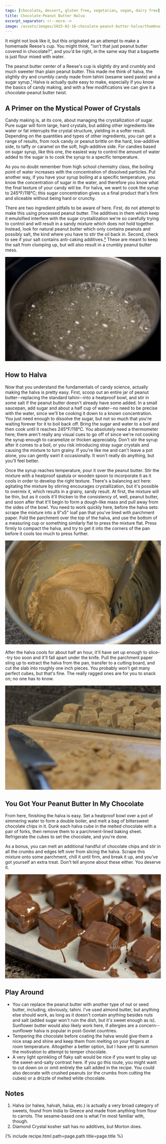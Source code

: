 ```yaml
---
tags: [chocolate, dessert, gluten free, vegetarian, vegan, dairy free]
title: Chocolate-Peanut Butter Halva
excerpt_separator: <!--more-->
image: /assets/images/2025-02-16-chocolate-peanut-butter-halva/thumbnail.webp
---
```


It might not look like it, but this originated as an attempt to make a homemade Reese's cup. You might think, "isn't that just peanut butter covered in chocolate?", and you'd be right, in the same way that a baguette is just flour mixed with water. 

The peanut butter center of a Reese's cup is slightly dry and crumbly and much sweeter than plain peanut butter. This made me think of halva, the slightly dry and crumbly candy made from tahini (sesame seed paste) and a sugar syrup.[¹](#notes) Halva is actually quite easy to make, especially if you know the basics of candy making, and with a few modifications we can give it a chocolate-peanut butter twist.

 <!--more-->

## A Primer on the Mystical Power of Crystals

Candy making is, at its core, about managing the crystallization of sugar. Pure sugar will form large, hard crystals, but adding other ingredients like water or fat interrupts the crystal structure, yielding in a softer result. Depending on the quantities and types of other ingredients, you can get a range of results, from rock candy or peanut brittle on the hard, low-additive side, to taffy or caramel on the soft, high-additive side. For candies based on sugar syrup, like this one, the easiest way to control the amount of water added to the sugar is to cook the syrup to a specific temperature. 

As you no doubt remember from high school chemistry class, the boiling point of water increases with the concentration of dissolved particles. Put another way, if you have your syrup boiling at a specific temperature, you know the concentration of sugar in the water, and therefore you know what the final texture of your candy will be. For halva, we want to cook the syrup to 245°F/118°C; this sugar concentration gives us a final product that's firm and sliceable without being hard or crunchy.

There are two ingredient pitfalls to be aware of here. First, do not attempt to make this using processed peanut butter. The additives in them which keep it emulsified interfere with the sugar crystallization we're so carefully trying to control and will result in a sandy mixture which does not hold together. Instead, look for natural peanut butter which only contains peanuts and possibly salt, the kind where you have to stir the oil back in. Second, check to see if your salt contains anti-caking additives.[²](#notes) These are meant to keep the salt from clumping up, but will also result in a crumbly peanut butter mess.

![Boiling sugar syrup](/assets/images/2025-02-16-chocolate-peanut-butter-halva/syrup.webp)

## How to Halva

Now that you understand the fundamentals of candy science, actually making the halva is pretty easy. First, scoop out an entire jar of peanut butter--replacing the standard tahini--into a heatproof bowl, and stir in some salt if the peanut butter doesn't already have some added. In a small saucepan, add sugar and about a half cup of water--no need to be precise with the water, since we'll be cooking it down to a known concentration. You just need enough to dissolve the sugar, but not so much that you're waiting forever for it to boil back off. Bring the sugar and water to a boil and then cook until it reaches 245°F/118°C. You absolutely need a thermometer here; there aren't really any visual cues to go off of since we're not cooking the syrup enough to caramelize or thicken appreciably. Don't stir the syrup after it comes to a boil, or you risk introducing stray sugar crystals and causing the mixture to turn grainy. If you're like me and can't leave a pot alone, you can gently swirl it occasionally. It won't really do anything, but you'll feel better.

Once the syrup reaches temperature, pour it over the peanut butter. Stir the mixture with a heatproof spatula or wooden spoon to incorporate it as it cools in order to develop the right texture. There's a balancing act here: agitating the mixture by stirring encourages crystallization, but it's possible to overmix it, which results in a grainy, sandy result. At first, the mixture will be thin, but as it cools it'll thicken to the consistency of, well, peanut butter, and soon after that it'll begin to form a dough-like mass and pull away from the sides of the bowl. You need to work quickly here, before the halva sets: scrape the mixture into a 9"x5" loaf pan that you've lined with parchment paper. Fold the parchment over the top of the halva, and use the bottom of a measuring cup or something similarly flat to press the mixture flat. Press firmly to compact the halva, and try to get it into the corners of the pan before it cools too much to press further.

![The final texture of the halva mixture](/assets/images/2025-02-16-chocolate-peanut-butter-halva/mixture.webp)

After the halva cools for about half an hour, it'll have set up enough to slice--try too soon and it'll fall apart under the knife. Pull the parchment paper sling up to extract the halva from the pan, transfer to a cutting board, and cut the slab into roughly one inch pieces. You probably won't get many perfect cubes, but that's fine. The really ragged ones are for you to snack on; no one has to know.

![Halva cubes](/assets/images/2025-02-16-chocolate-peanut-butter-halva/cut.webp)

## You Got Your Peanut Butter In My Chocolate

From here, finishing the halva is easy. Set a heatproof bowl over a pot of simmering water to form a double boiler, and melt a bag of bittersweet chocolate chips in it. Dunk each halva cube in the melted chocolate with a pair of forks, then remove them to a parchment-lined baking sheet. Refrigerate the cubes to set the chocolate, and you're done.

As a bonus, you can melt an additional handful of chocolate chips and stir in all the crumbs and edges left over from slicing the halva. Scrape this mixture onto some parchment, chill it until firm, and break it up, and you've got yourself an extra treat. Don't tell anyone about these either. You deserve it.

![The halva cubes covered in melted chocolate](/assets/images/2025-02-16-chocolate-peanut-butter-halva/coated.webp)

## Play Around
- You can replace the peanut butter with another type of nut or seed butter, including, obviously, tahini. I've used almond butter, but anything else should work, as long as it doesn't contain anything besides nuts and salt (added sugar won't ruin the dish, but it's sweet enough as is). Sunflower butter would also likely work here, if allergies are a concern--sunflower halva is popular in post-Soviet countries.
- Tempering the chocolate before coating the halva would give them a nice snap and shine and keep them from melting on your fingers at room temperature. Altogether a better option, but I have yet to summon the motivation to attempt to temper chocolate.
- A very light sprinkling of flaky salt would be nice if you want to play up the sweet-and-salty contrast here. If you go this route, you might want to cut down on or omit entirely the salt added in the recipe. You could also decorate with crushed peanuts (or the crumbs from cutting the cubes) or a drizzle of melted white chocolate.

## Notes
1. Halva (or halwa, halvah, halua, etc.) is actually a very broad category of sweets, found from India to Greece and made from anything from flour to carrots. The sesame-based one is what I'm most familiar with, though.
2. Diamond Crystal kosher salt has no additives, but Morton does.

{% include recipe.html path=page.path title=page.title %}
